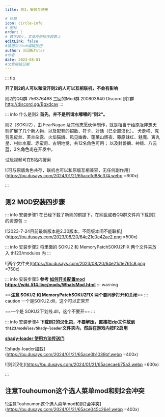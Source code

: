 ```yaml
---
title: 则2，安装与使用

# 标题
icon: circle-info
# 图标
order: 1
# 数字越小，文章左侧排序越靠上
editLink: false
#禁用Github编辑按钮
author: 三回転Tstar
#作者
date: 2023-08-01
#文章编辑日期
---
```


::: tip 

**开了则2的人可以和没开则2的人可以互相联机，不会有影响**

则2的QQ群 756376468 
三回的Mod群 200803640
Discord 则2群   http://discord.gg/Bgxdcav
:::

::: info 什么是则2
**首先，并不是所谓水嘟嘟的“则2”。**

则2（SOKU2），由 FearNagae 及其他志愿伙伴制作，就是相当于给原版非想天则扩展了几个新人物，以及配套的招数、符卡、对话（已全部汉化）。
犬走椛、克劳恩皮丝、芙兰朵露、火焰猫燐、风见幽香、蓬莱山辉夜、藤原妹红、魅魔、寅丸星、村纱水蜜、赤蛮奇、古明地觉，共12名角色可用；
以及封兽鵺、神绮、八云蓝，3名角色尚在开发中。

试玩视频可在B站内搜索

![可与原版角色共存，联机也可以和原版互相兼容，无任何副作用](https://bu.dusays.com/2024/01/21/65acdfd88c374.webp =600x)

:::

## **则2 MOD安装四步骤**
::: info 安装步骤1
在已经下载了新则的前提下，在网盘或者QQ群文件内下载则2的资源包
:::

![2023-7-24目前最新版本是2.30版本，不同版本间不能联机](https://bu.dusays.com/2023/08/20/64e21c0c42ae2.png =500x)




::: info 安装步骤2
将里面的 SOKU2 和 MemoryPatchSOKU2FIX 两个文件夹放入 th123/modules 内
:::

![两个文件夹](https://bu.dusays.com/2023/08/20/64e21c1e761c8.png =750x)



::: info 安装步骤3
**参考**  [**如何开关配置mod**](/mods/WhatsMod.html) **https://wiki.514.live/mods/WhatsMod.html**
::: warning

==**注意 SOKU2 和 MemoryPatchSOKU2FIX 两个要同步打开和关闭**==
::: caution
一个是SOKU2.dll，这个可以正常开

==一个是 SOKU2下划线.dll，这个不要开==
:::

<!-- >::: info 安装步骤3
**由于我后来才会想起有 mod 冲突，调错了 SWRSToys.ini 配置，误将 SOKU2 的代码放在了末尾**

**请手动打开 SWRSToys 配置文件，将路径代码挪到顶部，放在 Easydeck 和 th123intl 的中间，然后将两行代码同时打开即可**

**注意绿色是关闭状态，去掉句首的分号，变黑色则是开启状态，两行要同时开启或关闭**
如下图所示位置摆放👇
:::

![打开SWRSToys.ini配置文件](https://bu.dusays.com/2023/08/20/64e21c3077346.png)

![注意绿色是关闭状态，去掉句首的分号，变黑色则是开启状态，两行要同时开启或关闭](https://bu.dusays.com/2023/08/20/64e220c47664a.png =650x)

![错误示范](https://bu.dusays.com/2023/08/20/64e21c51059fa.png =640x) -->

::: info 安装步骤4
**下载则2的汉化包，不要解压，直接把zip文件放到 `th123/modules/Shady-loader`文件夹内，然后在游戏内按F2启用**

[**shady-loader 使用方法传送门**](/mods/DIY/Shady-loader.html)

![shady-loader加载](https://bu.dusays.com/2024/01/21/65ace0b1039bf.webp =400x)

![则2汉化](https://bu.dusays.com/2024/01/21/65acecaeb75a3.webp =600x)

:::

## **注意Touhoumon这个选人菜单mod和则2会冲突**

![注意Touhoumon这个选人菜单mod和则2会冲突](https://bu.dusays.com/2024/01/21/65ace045c26e1.webp =400x)


